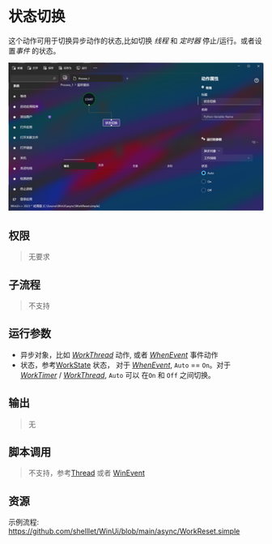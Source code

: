 # 状态切换 
这个动作可用于切换异步动作的状态,比如切换 *线程* 和 *定时器* 停止/运行。或者设置*事件* 的状态。

![WorkReset](./images/05.png ':size=90%')

## 权限
> 无要求

## 子流程

> 不支持

## 运行参数
* 异步对象，比如 [*WorkThread*](./actions/async/WorkThread.md) 动作, 或者 [*WhenEvent*](./actions/type/TypeEvent.md) 事件动作
* 状态，参考[WorkState](./enums/WorkState.md) 状态， 对于 [*WhenEvent*](./actions/type/TypeEvent.md),  `Auto` == `On`。对于 [*WorkTimer*](./actions/async/WorkTimer.md) / [*WorkThread*](./actions/async/WorkThread.md), `Auto` 可以 在`On` 和 `Off` 之间切换。

## 输出

>   无


## 脚本调用

> 不支持，参考[Thread](./types/Thread.md) 或者 [WinEvent](./types/WinEvent.md)

## 资源

示例流程: https://github.com/shelllet/WinUi/blob/main/async/WorkReset.simple





